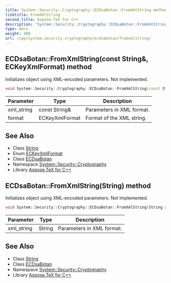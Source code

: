 ```yaml
---
title: System::Security::Cryptography::ECDsaBotan::FromXmlString method
linktitle: FromXmlString
second_title: Aspose.TeX for C++
description: 'System::Security::Cryptography::ECDsaBotan::FromXmlString method. Initializes object using XML-encoded parameters. Not implemented in C++.'
type: docs
weight: 400
url: /cpp/system.security.cryptography/ecdsabotan/fromxmlstring/
---
```

## ECDsaBotan::FromXmlString(const String\&, ECKeyXmlFormat) method


Initializes object using XML-encoded parameters. Not implemented.

```cpp
void System::Security::Cryptography::ECDsaBotan::FromXmlString(const String &xml_string, ECKeyXmlFormat format)
```


| Parameter | Type | Description |
| --- | --- | --- |
| xml_string | const String\& | Parameters in XML format. |
| format | ECKeyXmlFormat | Format of the XML string. |

## See Also

* Class [String](../../../system/string/)
* Enum [ECKeyXmlFormat](../../eckeyxmlformat/)
* Class [ECDsaBotan](../)
* Namespace [System::Security::Cryptography](../../)
* Library [Aspose.TeX for C++](../../../)
## ECDsaBotan::FromXmlString(String) method


Initializes object using XML-encoded parameters. Not implemented.

```cpp
void System::Security::Cryptography::ECDsaBotan::FromXmlString(String xml_string) override
```


| Parameter | Type | Description |
| --- | --- | --- |
| xml_string | String | Parameters in XML format. |

## See Also

* Class [String](../../../system/string/)
* Class [ECDsaBotan](../)
* Namespace [System::Security::Cryptography](../../)
* Library [Aspose.TeX for C++](../../../)
